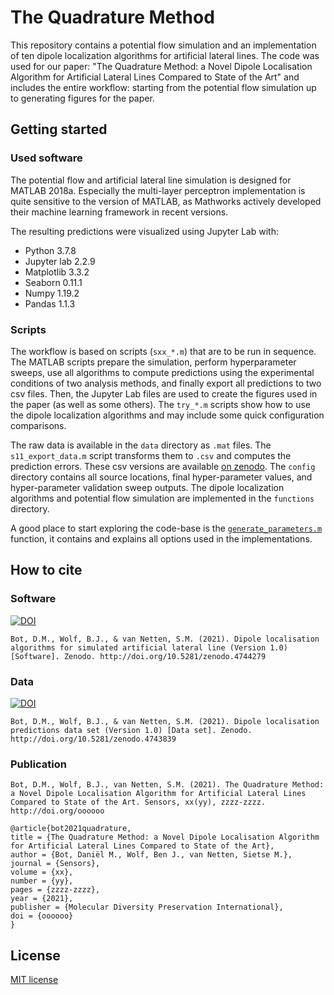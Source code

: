 
# The Quadrature Method

This repository contains a potential flow simulation and an implementation of ten dipole localization algorithms for artificial lateral lines. The code was used for our paper: "The Quadrature Method: a Novel Dipole Localisation Algorithm for Artificial Lateral Lines Compared to State of the Art" and includes the entire workflow: starting from the potential flow simulation up to generating figures for the paper.

## Getting started

### Used software
The potential flow and artificial lateral line simulation is designed for MATLAB 2018a. Especially the multi-layer perceptron implementation is quite sensitive to the version of MATLAB, as Mathworks actively developed their machine learning framework in recent versions.

The resulting predictions were visualized using Jupyter Lab with:
 - Python 3.7.8
 - Jupyter lab 2.2.9
 - Matplotlib 3.3.2
 - Seaborn 0.11.1
 - Numpy 1.19.2
 - Pandas 1.1.3

### Scripts

The workflow is based on scripts (`sxx_*.m`) that are to be run in sequence. The MATLAB scripts prepare the simulation, perform hyperparameter sweeps, use all algorithms to compute predictions using the experimental conditions of two analysis methods, and finally export all predictions to two csv files. Then, the Jupyter Lab files are used to create the figures used in the paper (as well as some others). The `try_*.m` scripts show how to use the dipole localization algorithms and may include some quick configuration comparisons.

The raw data is available in the `data` directory as `.mat` files. The `s11_export_data.m` script transforms them to `.csv` and computes the prediction errors. These csv versions are available [on zenodo](https://zenodo.org/record/4743839). The `config` directory contains all source locations, final hyper-parameter values, and hyper-parameter validation sweep outputs. The dipole localization algorithms and potential flow simulation are implemented in the `functions` directory. 

A good place to start exploring the code-base is the [`generate_parameters.m`](./functions/generate_parameters.m) function, it contains and explains all options used in the implementations.


## How to cite

### Software
[![DOI](https://zenodo.org/badge/DOI/10.5281/zenodo.4744279.svg)](https://doi.rog/10.5281/zenodo.4744279)

```
Bot, D.M., Wolf, B.J., & van Netten, S.M. (2021). Dipole localisation algorithms for simulated artificial lateral line (Version 1.0) [Software]. Zenodo. http://doi.org/10.5281/zenodo.4744279
```

### Data
[![DOI](https://zenodo.org/badge/DOI/10.5281/zenodo.4743839.svg)](https://doi.org/10.5281/zenodo.4743839)

```
Bot, D.M., Wolf, B.J., & van Netten, S.M. (2021). Dipole localisation predictions data set (Version 1.0) [Data set]. Zenodo. http://doi.org/10.5281/zenodo.4743839
```

### Publication

```
Bot, D.M., Wolf, B.J., van Netten, S.M. (2021). The Quadrature Method: a Novel Dipole Localisation Algorithm for Artificial Lateral Lines Compared to State of the Art. Sensors, xx(yy), zzzz-zzzz. http://doi.org/oooooo
```

```
@article{bot2021quadrature,
title = {The Quadrature Method: a Novel Dipole Localisation Algorithm for Artificial Lateral Lines Compared to State of the Art},
author = {Bot, Daniël M., Wolf, Ben J., van Netten, Sietse M.},
journal = {Sensors},
volume = {xx},
number = {yy},
pages = {zzzz-zzzz},
year = {2021},
publisher = {Molecular Diversity Preservation International},
doi = {oooooo}
}
```

## License

[MIT license](./LICENSE)